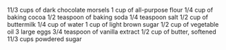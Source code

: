 11/3 cups of dark chocolate morsels
1 cup of all-purpose flour
1/4 cup of baking cocoa
1/2 teaspoon of baking soda
1/4 teaspoon salt
1/2 cup of buttermilk
1/4 cup of water
1 cup of light brown sugar
1/2 cup of vegetable oil
3 large eggs
3/4 teaspoon of vanilla extract
1/2 cup of butter, softened
11/3 cups powdered sugar
